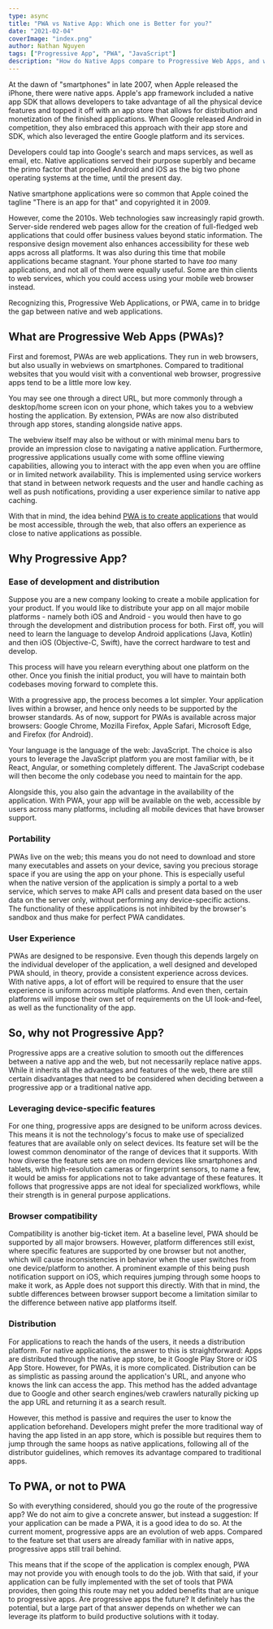 ```yaml
---
type: async
title: "PWA vs Native App: Which one is Better for you?"
date: "2021-02-04"
coverImage: "index.png"
author: Nathan Nguyen
tags: ["Progressive App", "PWA", "JavaScript"]
description: "How do Native Apps compare to Progressive Web Apps, and which platform does your company use to communicate with your clients? read on!"
---
```


At the dawn of "smartphones" in late 2007, when Apple released the iPhone, there were native apps. Apple's app framework included a native app SDK that allows developers to take advantage of all the physical device features and topped it off with an app store that allows for distribution and monetization of the finished applications. When Google released Android in competition, they also embraced this approach with their app store and SDK, which also leveraged the entire Google platform and its services.

Developers could tap into Google's search and maps services, as well as email, etc. Native applications served their purpose superbly and became the primo factor that propelled Android and iOS as the big two phone operating systems at the time, until the present day.

Native smartphone applications were so common that Apple coined the tagline "There is an app for that" and copyrighted it in 2009.

However, come the 2010s. Web technologies saw increasingly rapid growth. Server-side rendered web pages allow for the creation of full-fledged web applications that could offer business values beyond static information. The responsive design movement also enhances accessibility for these web apps across all platforms. It was also during this time that mobile applications became stagnant. Your phone started to have _too_ many applications, and not all of them were equally useful. Some are thin clients to web services, which you could access using your mobile web browser instead.

Recognizing this, Progressive Web Applications, or PWA, came in to bridge the gap between native and web applications.

## What are Progressive Web Apps (PWAs)?

First and foremost, PWAs are web applications. They run in web browsers, but also usually in webviews on smartphones. Compared to traditional websites that you would visit with a conventional web browser, progressive apps tend to be a little more low key.

You may see one through a direct URL, but more commonly through a desktop/home screen icon on your phone, which takes you to a webview hosting the application. By extension, PWAs are now also distributed through app stores, standing alongside native apps.

The webview itself may also be without or with minimal menu bars to provide an impression close to navigating a native application. Furthermore, progressive applications usually come with some offline viewing capabilities, allowing you to interact with the app even when you are offline or in limited network availability. This is implemented using service workers that stand in between network requests and the user and handle caching as well as push notifications, providing a user experience similar to native app caching.

With that in mind, the idea behind [PWA is to create applications](/build-pwa-using-vanilla-javascript/) that would be most accessible, through the web, that also offers an experience as close to native applications as possible.

## Why Progressive App?

### Ease of development and distribution

Suppose you are a new company looking to create a mobile application for your product. If you would like to distribute your app on all major mobile platforms - namely both iOS and Android - you would then have to go through the development and distribution process for both. First off, you will need to learn the language to develop Android applications (Java, Kotlin) and then iOS (Objective-C, Swift), have the correct hardware to test and develop.

This process will have you relearn everything about one platform on the other. Once you finish the initial product, you will have to maintain both codebases moving forward to complete this.

With a progressive app, the process becomes a lot simpler. Your application lives within a browser, and hence only needs to be supported by the browser standards. As of now, support for PWAs is available across major browsers: Google Chrome, Mozilla Firefox, Apple Safari, Microsoft Edge, and Firefox (for Android).

Your language is the language of the web: JavaScript. The choice is also yours to leverage the JavaScript platform you are most familiar with, be it React, Angular, or something completely different. The JavaScript codebase will then become the only codebase you need to maintain for the app.

Alongside this, you also gain the advantage in the availability of the application. With PWA, your app will be available on the web, accessible by users across many platforms, including all mobile devices that have browser support.

### Portability

PWAs live on the web; this means you do not need to download and store many executables and assets on your device, saving you precious storage space if you are using the app on your phone. This is especially useful when the native version of the application is simply a portal to a web service, which serves to make API calls and present data based on the user data on the server only, without performing any device-specific actions. The functionality of these applications is not inhibited by the browser's sandbox and thus make for perfect PWA candidates.

### User Experience

PWAs are designed to be responsive. Even though this depends largely on the individual developer of the application, a well designed and developed PWA should, in theory, provide a consistent experience across devices. With native apps, a lot of effort will be required to ensure that the user experience is uniform across multiple platforms. And even then, certain platforms will impose their own set of requirements on the UI look-and-feel, as well as the functionality of the app.

## So, why not Progressive App?

Progressive apps are a creative solution to smooth out the differences between a native app and the web, but not necessarily replace native apps. While it inherits all the advantages and features of the web, there are still certain disadvantages that need to be considered when deciding between a progressive app or a traditional native app.

### Leveraging device-specific features

For one thing, progressive apps are designed to be uniform across devices. This means it is not the technology's focus to make use of specialized features that are available only on select devices. Its feature set will be the lowest common denominator of the range of devices that it supports. With how diverse the feature sets are on modern devices like smartphones and tablets, with high-resolution cameras or fingerprint sensors, to name a few, it would be amiss for applications not to take advantage of these features. It follows that progressive apps are not ideal for specialized workflows, while their strength is in general purpose applications.

### Browser compatibility

Compatibility is another big-ticket item. At a baseline level, PWA should be supported by all major browsers. However, platform differences still exist, where specific features are supported by one browser but not another, which will cause inconsistencies in behavior when the user switches from one device/platform to another. A prominent example of this being push notification support on iOS, which requires jumping through some hoops to make it work, as Apple does not support this directly. With that in mind, the subtle differences between browser support become a limitation similar to the difference between native app platforms itself.

### Distribution

For applications to reach the hands of the users, it needs a distribution platform. For native applications, the answer to this is straightforward: Apps are distributed through the native app store, be it Google Play Store or iOS App Store. However, for PWAs, it is more complicated. Distribution can be as simplistic as passing around the application's URL, and anyone who knows the link can access the app. This method has the added advantage due to Google and other search engines/web crawlers naturally picking up the app URL and returning it as a search result.

However, this method is passive and requires the user to know the application beforehand. Developers might prefer the more traditional way of having the app listed in an app store, which is possible but requires them to jump through the same hoops as native applications, following all of the distributor guidelines, which removes its advantage compared to traditional apps.

## To PWA, or not to PWA

So with everything considered, should you go the route of the progressive app? We do not aim to give a concrete answer, but instead a suggestion: If your application can be made a PWA, it is a good idea to do so. At the current moment, progressive apps are an evolution of web apps. Compared to the feature set that users are already familiar with in native apps, progressive apps still trail behind.

This means that if the scope of the application is complex enough, PWA may not provide you with enough tools to do the job. With that said, if your application can be fully implemented with the set of tools that PWA provides, then going this route may net you added benefits that are unique to progressive apps. Are progressive apps the future? It definitely has the potential, but a large part of that answer depends on whether we can leverage its platform to build productive solutions with it today.

